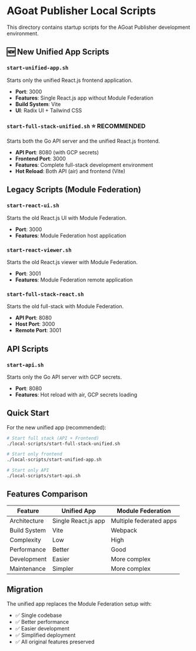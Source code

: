 # AGoat Publisher Local Scripts

This directory contains startup scripts for the AGoat Publisher development environment.

## 🆕 New Unified App Scripts

### `start-unified-app.sh`
Starts only the unified React.js frontend application.
- **Port**: 3000
- **Features**: Single React.js app without Module Federation
- **Build System**: Vite
- **UI**: Radix UI + Tailwind CSS

### `start-full-stack-unified.sh` ⭐ **RECOMMENDED**
Starts both the Go API server and the unified React.js frontend.
- **API Port**: 8080 (with GCP secrets)
- **Frontend Port**: 3000
- **Features**: Complete full-stack development environment
- **Hot Reload**: Both API (air) and frontend (Vite)

## Legacy Scripts (Module Federation)

### `start-react-ui.sh`
Starts the old React.js UI with Module Federation.
- **Port**: 3000
- **Features**: Module Federation host application

### `start-react-viewer.sh`
Starts the old React.js viewer with Module Federation.
- **Port**: 3001
- **Features**: Module Federation remote application

### `start-full-stack-react.sh`
Starts the old full-stack with Module Federation.
- **API Port**: 8080
- **Host Port**: 3000
- **Remote Port**: 3001

## API Scripts

### `start-api.sh`
Starts only the Go API server with GCP secrets.
- **Port**: 8080
- **Features**: Hot reload with air, GCP secrets loading

## Quick Start

For the new unified app (recommended):

```bash
# Start full stack (API + Frontend)
./local-scripts/start-full-stack-unified.sh

# Start only frontend
./local-scripts/start-unified-app.sh

# Start only API
./local-scripts/start-api.sh
```

## Features Comparison

| Feature | Unified App | Module Federation |
|---------|-------------|-------------------|
| Architecture | Single React.js app | Multiple federated apps |
| Build System | Vite | Webpack |
| Complexity | Low | High |
| Performance | Better | Good |
| Development | Easier | More complex |
| Maintenance | Simpler | More complex |

## Migration

The unified app replaces the Module Federation setup with:
- ✅ Single codebase
- ✅ Better performance
- ✅ Easier development
- ✅ Simplified deployment
- ✅ All original features preserved
